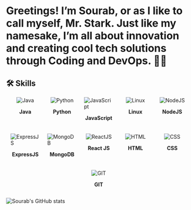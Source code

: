 #  Greetings! I’m Sourab, or as I like to call myself, Mr. Stark. Just like my namesake, I’m all about innovation and creating cool tech solutions through Coding and DevOps. 🙋‍♂️


## 🛠 Skills

<div style="display: flex; gap: 20px; justify-content: center; align-items: flex-start; flex-wrap: wrap; width: 100%;">
  <div style="display: flex; flex-direction: column; align-items: center; width: 80px;">
    <img src="https://img.icons8.com/color/48/java-coffee-cup-logo--v1.png" alt="Java" />
    <p><strong>Java</strong></p>
  </div>
  <div style="display: flex; flex-direction: column; align-items: center; width: 80px;">
    <img src="https://img.icons8.com/color/48/python--v1.png" alt="Python" />
    <p><strong>Python</strong></p>
  </div>
  <div style="display: flex; flex-direction: column; align-items: center; width: 80px;">
    <img src="https://img.icons8.com/fluency/48/javascript.png" alt="JavaScript" />
    <p><strong>JavaScript</strong></p>
  </div>
  <div style="display: flex; flex-direction: column; align-items: center; width: 80px;">
    <img src="https://img.icons8.com/color/48/linux--v1.png" alt="Linux" />
    <p><strong>Linux</strong></p>
  </div>
  <div style="display: flex; flex-direction: column; align-items: center; width: 80px;">
    <img src="https://img.icons8.com/color/48/nodejs.png" alt="NodeJS" />
    <p><strong>NodeJS</strong></p>
  </div>
  <div style="display: flex; flex-direction: column; align-items: center; width: 80px;">
    <img src="https://img.icons8.com/color/48/express-js.png" alt="ExpressJS" />
    <p><strong>ExpressJS</strong></p>
  </div>
  <div style="display: flex; flex-direction: column; align-items: center; width: 80px;">
    <img src="https://img.icons8.com/color/48/mongodb.png" alt="MongoDB" />
    <p><strong>MongoDB</strong></p>
  </div>
  <div style="display: flex; flex-direction: column; align-items: center; width: 80px;">
    <img src="https://img.icons8.com/office/40/react.png" alt="ReactJS" />
    <p><strong>React JS</strong></p>
  </div>
  <div style="display: flex; flex-direction: column; align-items: center; width: 80px;">
    <img src="https://img.icons8.com/color/48/html-5--v1.png" alt="HTML" />
    <p><strong>HTML</strong></p>
  </div>
  <div style="display: flex; flex-direction: column; align-items: center; width: 80px;">
    <img src="https://img.icons8.com/fluency/48/css3.png" alt="CSS" />
    <p><strong>CSS</strong></p>
  </div>
  <div style="display: flex; flex-direction: column; align-items: center; width: 80px;">
    <img src="https://img.icons8.com/color/48/git.png" alt="GIT" />
    <p><strong>GIT</strong></p>
  </div>
</div>




![Sourab's GitHub stats](https://github-readme-stats.vercel.app/api?username=stark-03&show_icons=true&theme=radical)


